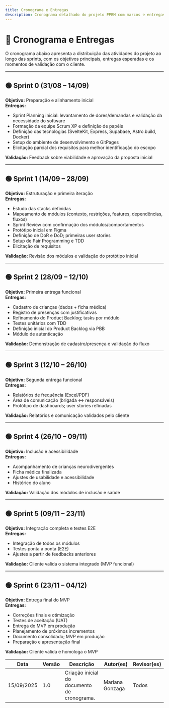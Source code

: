 ```yaml
---
title: Cronograma e Entregas
description: Cronograma detalhado do projeto PPBM com marcos e entregas planejadas.
---
```


# 📅 Cronograma e Entregas

O cronograma abaixo apresenta a distribuição das atividades do projeto ao longo das sprints, com os objetivos principais, entregas esperadas e os momentos de validação com o cliente.

---

## 🟢 Sprint 0 (31/08 – 14/09)
**Objetivo:** Preparação e alinhamento inicial  
**Entregas:**
- Sprint Planning inicial: levantamento de dores/demandas e validação da necessidade do software  
- Formação da equipe Scrum XP e definição de papéis  
- Definição das tecnologias (SvelteKit, Express, Supabase, Astro.build, Docker)  
- Setup do ambiente de desenvolvimento e GitPages  
- Elicitação parcial dos requisitos para melhor identificação do escopo  

**Validação:** Feedback sobre viabilidade e aprovação da proposta inicial  

---

## 🟢 Sprint 1 (14/09 – 28/09)
**Objetivo:** Estruturação e primeira iteração  
**Entregas:**
- Estudo das stacks definidas  
- Mapeamento de módulos (contexto, restrições, features, dependências, fluxos)  
- Sprint Review com confirmação dos módulos/comportamentos  
- Protótipo inicial em Figma  
- Definição de DoR e DoD; primeiras user stories  
- Setup de Pair Programming e TDD  
- Elicitação de requisitos  

**Validação:** Revisão dos módulos e validação do protótipo inicial  

---

## 🟢 Sprint 2 (28/09 – 12/10)
**Objetivo:** Primeira entrega funcional  
**Entregas:**
- Cadastro de crianças (dados + ficha médica)  
- Registro de presenças com justificativas  
- Refinamento do Product Backlog; tasks por módulo  
- Testes unitários com TDD  
- Definição inicial do Product Backlog via PBB  
- Módulo de autenticação  

**Validação:** Demonstração de cadastro/presença e validação do fluxo  

---

## 🟢 Sprint 3 (12/10 – 26/10)
**Objetivo:** Segunda entrega funcional  
**Entregas:**
- Relatórios de frequência (Excel/PDF)  
- Área de comunicação (brigada ↔️ responsáveis)  
- Protótipo de dashboards; user stories refinadas  

**Validação:** Relatórios e comunicação validados pelo cliente  

---

## 🟢 Sprint 4 (26/10 – 09/11)
**Objetivo:** Inclusão e acessibilidade  
**Entregas:**
- Acompanhamento de crianças neurodivergentes  
- Ficha médica finalizada  
- Ajustes de usabilidade e acessibilidade  
- Histórico do aluno  

**Validação:** Validação dos módulos de inclusão e saúde  

---

## 🟢 Sprint 5 (09/11 – 23/11)
**Objetivo:** Integração completa e testes E2E  
**Entregas:**
- Integração de todos os módulos  
- Testes ponta a ponta (E2E)  
- Ajustes a partir de feedbacks anteriores  

**Validação:** Cliente valida o sistema integrado (MVP funcional)  

---

## 🟢 Sprint 6 (23/11 – 04/12)
**Objetivo:** Entrega final do MVP  
**Entregas:**
- Correções finais e otimização  
- Testes de aceitação (UAT)  
- Entrega do MVP em produção  
- Planejamento de próximos incrementos  
- Documento consolidado; MVP em produção  
- Preparação e apresentação final  

**Validação:** Cliente valida e homologa o MVP

| Data | Versão | Descrição | Autor(es) | Revisor(es) |
|------|--------|-----------|-----------|-------------|
| 15/09/2025 | 1.0 | Criação inicial do documento de cronograma. | Mariana Gonzaga | Todos |